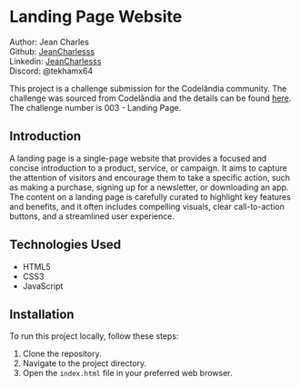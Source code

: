 # Landing Page Website

Author: Jean Charles  
Github: [JeanCharlesss](https://github.com/JeanCharlesss)  
Linkedin: [JeanCharlesss](https://www.linkedin.com/in/JeanCharlesss/)  
Discord: @tekhamx64 

This project is a challenge submission for the Codelândia community. The challenge was sourced from Codelândia and the details can be found [here](https://www.figma.com/file/Yb9IBH56g7T1hdIyZ3BMNO/Desafios---Codelândia?node-id=0%3A1&t=QcIvMeodH5crokwd-0). The challenge number is 003 - Landing Page.

## Introduction

A landing page is a single-page website that provides a focused and concise introduction to a product, service, or campaign. It aims to capture the attention of visitors and encourage them to take a specific action, such as making a purchase, signing up for a newsletter, or downloading an app. The content on a landing page is carefully curated to highlight key features and benefits, and it often includes compelling visuals, clear call-to-action buttons, and a streamlined user experience.

## Technologies Used

- HTML5
- CSS3
- JavaScript

## Installation

To run this project locally, follow these steps:

1. Clone the repository.
2. Navigate to the project directory.
3. Open the `index.html` file in your preferred web browser.


